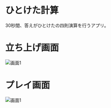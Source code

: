 # ひとけた計算

30秒間、答えがひとけたの四則演算を行うアプリ。

# 立ち上げ画面

![画面1](https://user-images.githubusercontent.com/29003588/93015094-91c8c980-f5f1-11ea-8242-191096580443.png)

# プレイ画面

![画面1](https://user-images.githubusercontent.com/29003588/93015107-a5743000-f5f1-11ea-8e3e-7176de879b7d.png)